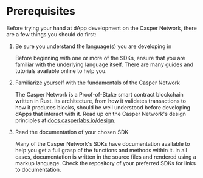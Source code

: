 # Prerequisites

Before trying your hand at dApp development on the Casper Network, there are a few things you should do first:

1. Be sure you understand the language(s) you are developing in

   Before beginning with one or more of the SDKs, ensure that you are familiar with the underlying language itself. There are many guides and tutorials available online to help you.

2. Familiarize yourself with the fundamentals of the Casper Network

   The Casper Network is a Proof-of-Stake smart contract blockchain written in Rust. Its architecture, from how it validates transactions to how it produces blocks, should be well understood before developing dApps that interact with it. Read up on the Casper Network's design principles at [docs.casperlabs.io/design](https://docs.casperlabs.io/design).

3. Read the documentation of your chosen SDK

   Many of the Casper Network's SDKs have documentation available to help you get a full grasp of the functions and methods within it. In all cases, documentation is written in the source files and rendered using a markup language. Check the repository of your preferred SDKs for links to documentation.

